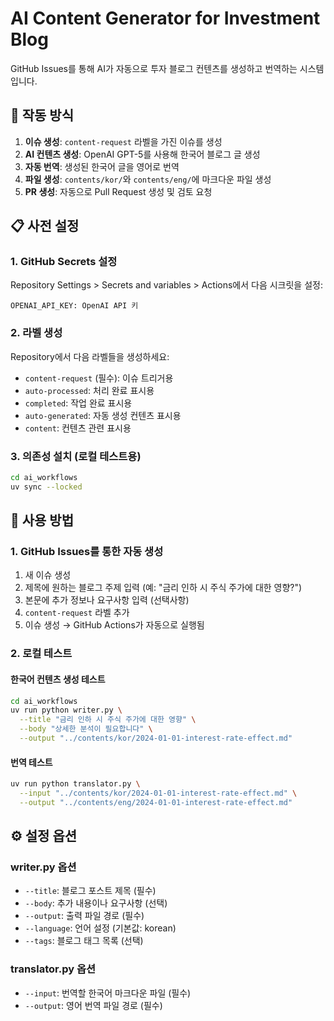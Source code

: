 # AI Content Generator for Investment Blog

GitHub Issues를 통해 AI가 자동으로 투자 블로그 컨텐츠를 생성하고 번역하는 시스템입니다.

## 🚀 작동 방식

1. **이슈 생성**: `content-request` 라벨을 가진 이슈를 생성
2. **AI 컨텐츠 생성**: OpenAI GPT-5를 사용해 한국어 블로그 글 생성
3. **자동 번역**: 생성된 한국어 글을 영어로 번역
4. **파일 생성**: `contents/kor/`와 `contents/eng/`에 마크다운 파일 생성
5. **PR 생성**: 자동으로 Pull Request 생성 및 검토 요청

## 📋 사전 설정

### 1. GitHub Secrets 설정

Repository Settings > Secrets and variables > Actions에서 다음 시크릿을 설정:

```
OPENAI_API_KEY: OpenAI API 키
```

### 2. 라벨 생성

Repository에서 다음 라벨들을 생성하세요:

- `content-request` (필수): 이슈 트리거용
- `auto-processed`: 처리 완료 표시용
- `completed`: 작업 완료 표시용
- `auto-generated`: 자동 생성 컨텐츠 표시용
- `content`: 컨텐츠 관련 표시용

### 3. 의존성 설치 (로컬 테스트용)

```bash
cd ai_workflows
uv sync --locked
```

## 🎯 사용 방법

### 1. GitHub Issues를 통한 자동 생성

1. 새 이슈 생성
2. 제목에 원하는 블로그 주제 입력 (예: "금리 인하 시 주식 주가에 대한 영향?")
3. 본문에 추가 정보나 요구사항 입력 (선택사항)
4. `content-request` 라벨 추가
5. 이슈 생성 → GitHub Actions가 자동으로 실행됨

### 2. 로컬 테스트

#### 한국어 컨텐츠 생성 테스트

```bash
cd ai_workflows
uv run python writer.py \
  --title "금리 인하 시 주식 주가에 대한 영향" \
  --body "상세한 분석이 필요합니다" \
  --output "../contents/kor/2024-01-01-interest-rate-effect.md"
```

#### 번역 테스트

```bash
uv run python translator.py \
  --input "../contents/kor/2024-01-01-interest-rate-effect.md" \
  --output "../contents/eng/2024-01-01-interest-rate-effect.md"
```

## ⚙️ 설정 옵션

### writer.py 옵션

- `--title`: 블로그 포스트 제목 (필수)
- `--body`: 추가 내용이나 요구사항 (선택)
- `--output`: 출력 파일 경로 (필수)
- `--language`: 언어 설정 (기본값: korean)
- `--tags`: 블로그 태그 목록 (선택)

### translator.py 옵션

- `--input`: 번역할 한국어 마크다운 파일 (필수)
- `--output`: 영어 번역 파일 경로 (필수)
